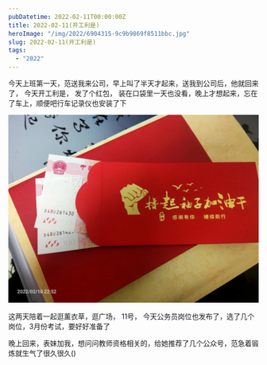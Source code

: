 ```yaml
---
pubDatetime: 2022-02-11T00:00:00Z
title: 2022-02-11(开工利是)
heroImage: "/img/2022/6904315-9c9b9869f8511bbc.jpg"
slug: 2022-02-11(开工利是)
tags:
  - "2022"
---
```


今天上班第一天，范送我来公司，早上叫了半天才起来，送我到公司后，他就回来了， 今天开工利是， 发了个红包， 装在口袋里一天也没看，晚上才想起来，忘在了车上，顺便吧行车记录仪也安装了下

![](../../../../public/img/2022/6904315-9c9b9869f8511bbc.jpg)

这两天陪着一起逛薰衣草，逛广场，
11号， 今天公务员岗位也发布了，选了几个岗位，3月份考试，要好好准备了

晚上回来，表妹加我，想问问教师资格相关的，给她推荐了几个公众号，范急着锻炼就生气了很久很久()
